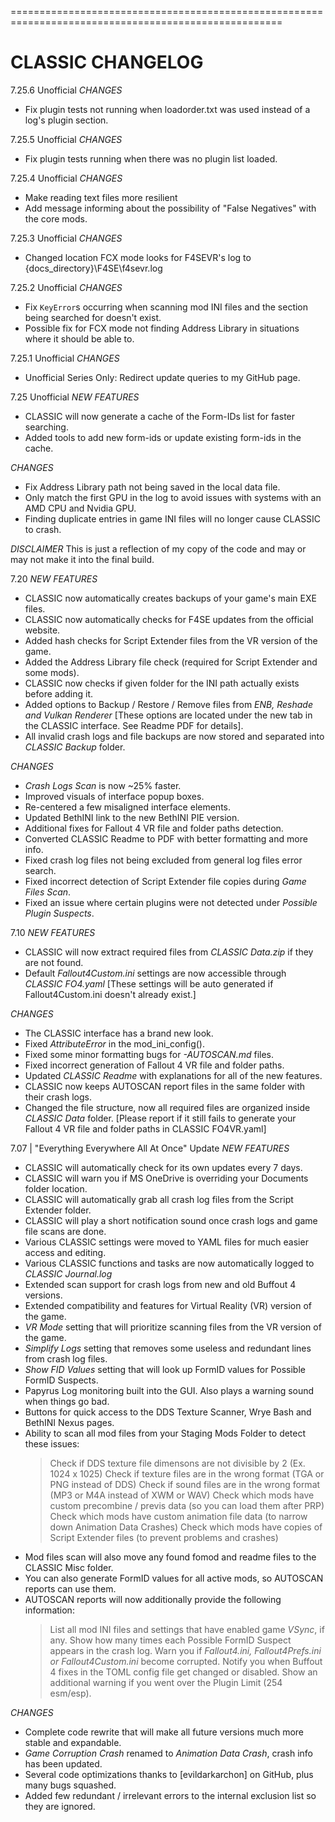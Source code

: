 =====================================================================================================
# CLASSIC CHANGELOG #

7.25.6 Unofficial
*CHANGES*
- Fix plugin tests not running when loadorder.txt was used instead of a log's plugin section.

7.25.5 Unofficial
*CHANGES*
- Fix plugin tests running when there was no plugin list loaded.

7.25.4 Unofficial
*CHANGES*
- Make reading text files more resilient
- Add message informing about the possibility of "False Negatives" with the core mods.

7.25.3 Unofficial
*CHANGES*
- Changed location FCX mode looks for F4SEVR's log to {docs_directory}\\F4SE\\f4sevr.log

7.25.2 Unofficial
*CHANGES*
- Fix `KeyError`s occurring when scanning mod INI files and the section being searched for doesn't exist.
- Possible fix for FCX mode not finding Address Library in situations where it should be able to.

7.25.1 Unofficial
*CHANGES*
- Unofficial Series Only: Redirect update queries to my GitHub page.

7.25 Unofficial
*NEW FEATURES*
- CLASSIC will now generate a cache of the Form-IDs list for faster searching.
- Added tools to add new form-ids or update existing form-ids in the cache.

*CHANGES*
- Fix Address Library path not being saved in the local data file.
- Only match the first GPU in the log to avoid issues with systems with an AMD CPU and Nvidia GPU.
- Finding duplicate entries in game INI files will no longer cause CLASSIC to crash.

*DISCLAIMER*
This is just a reflection of my copy of the code and may or may not make it into the final build.

7.20
*NEW FEATURES*
- CLASSIC now automatically creates backups of your game's main EXE files.
- CLASSIC now automatically checks for F4SE updates from the official website.
- Added hash checks for Script Extender files from the VR version of the game.
- Added the Address Library file check (required for Script Extender and some mods).
- CLASSIC now checks if given folder for the INI path actually exists before adding it.
- Added options to Backup / Restore / Remove files from *ENB, Reshade and Vulkan Renderer*
[These options are located under the new tab in the CLASSIC interface. See Readme PDF for details].
- All invalid crash logs and file backups are now stored and separated into *CLASSIC Backup* folder.

*CHANGES*
- *Crash Logs Scan* is now ~25% faster.
- Improved visuals of interface popup boxes.
- Re-centered a few misaligned interface elements.
- Updated BethINI link to the new BethINI PIE version.
- Additional fixes for Fallout 4 VR file and folder paths detection.
- Converted CLASSIC Readme to PDF with better formatting and more info.
- Fixed crash log files not being excluded from general log files error search.
- Fixed incorrect detection of Script Extender file copies during *Game Files Scan*.
- Fixed an issue where certain plugins were not detected under *Possible Plugin Suspects*.

7.10
*NEW FEATURES*
- CLASSIC will now extract required files from *CLASSIC Data.zip* if they are not found.
- Default *Fallout4Custom.ini* settings are now accessible through *CLASSIC FO4.yaml*
[These settings will be auto generated if Fallout4Custom.ini doesn't already exist.]

*CHANGES*
- The CLASSIC interface has a brand new look.
- Fixed *AttributeError* in the mod_ini_config().
- Fixed some minor formatting bugs for *-AUTOSCAN.md* files.
- Fixed incorrect generation of Fallout 4 VR file and folder paths.
- Updated *CLASSIC Readme* with explanations for all of the new features.
- CLASSIC now keeps AUTOSCAN report files in the same folder with their crash logs.
- Changed the file structure, now all required files are organized inside *CLASSIC Data* folder.
[Please report if it still fails to generate your Fallout 4 VR file and folder paths in CLASSIC FO4VR.yaml]

7.07 | "Everything Everywhere All At Once" Update
*NEW FEATURES*
- CLASSIC will automatically check for its own updates every 7 days.
- CLASSIC will warn you if MS OneDrive is overriding your Documents folder location.
- CLASSIC will automatically grab all crash log files from the Script Extender folder.
- CLASSIC will play a short notification sound once crash logs and game file scans are done.
- Various CLASSIC settings were moved to YAML files for much easier access and editing.
- Various CLASSIC functions and tasks are now automatically logged to *CLASSIC Journal.log*
- Extended scan support for crash logs from new and old Buffout 4 versions.
- Extended compatibility and features for Virtual Reality (VR) version of the game.
- *VR Mode* setting that will prioritize scanning files from the VR version of the game.
- *Simplify Logs* setting that removes some useless and redundant lines from crash log files.
- *Show FID Values* setting that will look up FormID values for Possible FormID Suspects.
- Papyrus Log monitoring built into the GUI. Also plays a warning sound when things go bad.
- Buttons for quick access to the DDS Texture Scanner, Wrye Bash and BethINI Nexus pages.
- Ability to scan all mod files from your Staging Mods Folder to detect these issues:
	> Check if DDS texture file dimensons are not divisible by 2 (Ex. 1024 x 1025)
	> Check if texture files are in the wrong format (TGA or PNG instead of DDS)
	> Check if sound files are in the wrong format (MP3 or M4A instead of XWM or WAV)
	> Check which mods have custom precombine / previs data (so you can load them after PRP)
	> Check which mods have custom animation file data (to narrow down Animation Data Crashes)
	> Check which mods have copies of Script Extender files (to prevent problems and crashes)
- Mod files scan will also move any found fomod and readme files to the CLASSIC Misc folder.
- You can also generate FormID values for all active mods, so AUTOSCAN reports can use them.
- AUTOSCAN reports will now additionally provide the following information:
	> List all mod INI files and settings that have enabled game *VSync*, if any.
	> Show how many times each Possible FormID Suspect appears in the crash log.
	> Warn you if *Fallout4.ini, Fallout4Prefs.ini or Fallout4Custom.ini* become corrupted.
	> Notify you when Buffout 4 fixes in the TOML config file get changed or disabled.
	> Show an additional warning if you went over the Plugin Limit (254 esm/esp).

*CHANGES*
- Complete code rewrite that will make all future versions much more stable and expandable.
- *Game Corruption Crash* renamed to *Animation Data Crash*, crash info has been updated.
- Several code optimizations thanks to [evildarkarchon] on GitHub, plus many bugs squashed.
- Added few redundant / irrelevant errors to the internal exclusion list so they are ignored.